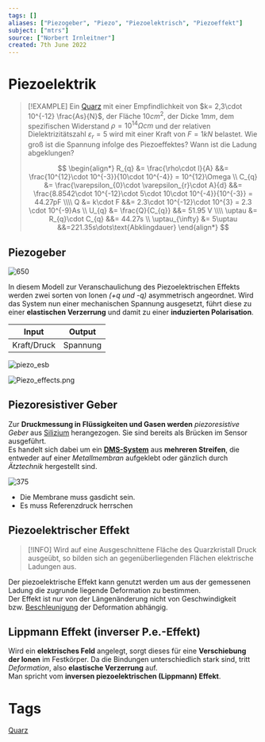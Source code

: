 ```yaml
---
tags: []
aliases: ["Piezogeber", "Piezo", "Piezoelektrisch", "Piezoeffekt"]
subject: ["mtrs"]
source: ["Norbert Irnleitner"]
created: 7th June 2022
---
```


# Piezoelektrik

> [!EXAMPLE] Ein [Quarz](../Hardwareentwicklung/Oszillatoren/Quarzoszillator.md) mit einer Empfindlichkeit von $k= 2,3\cdot 10^{-12} \frac{As}{N}$, der Fläche $10cm^{2}$, der Dicke $1mm$, dem spezifischen Widerstand $\rho = 10^{14}\Omega cm$ und der relativen Dielektrizitätszahl $\varepsilon_{r}=5$ wird mit einer Kraft von $F=1kN$ belastet. Wie groß ist die Spannung infolge des Piezoeffektes? Wann ist die Ladung abgeklungen?
> 
> $$
> \begin{align*}
> R_{q} &= \frac{\rho\cdot l}{A} &&= \frac{10^{12}\cdot 10^{-3}}{10\cdot 10^{-4}} = 10^{12}\Omega
> \\
> C_{q} &= \frac{\varepsilon_{0}\cdot \varepsilon_{r}\cdot A}{d} &&= \frac{8.8542\cdot 10^{-12}\cdot 5\cdot 10\cdot 10^{-4}}{10^{-3}} = 44.27pF
> \\\\
> Q &= k\cdot F &&= 2.3\cdot 10^{-12}\cdot 10^{3} = 2.3 \cdot 10^{-9}As
> \\
> U_{q} &= \frac{Q}{C_{q}} &&= 51.95 V
> \\\\
> \uptau &= R_{q}\cdot C_{q} &&= 44.27s
> \\
> \uptau_{\infty} &= 5\uptau &&=221.35s\dots\text{Abklingdauer}
> \end{align*}
> $$

## Piezogeber

![650](assets/piezo_ions.png)

In diesem Modell zur Veranschaulichung des Piezoelektrischen Effekts werden zwei sorten von Ionen *(+q und -q)* asymmetrisch angeordnet. Wird das System nun einer mechanischen Spannung ausgesetzt, führt diese zu einer **elastischen Verzerrung** und damit zu einer **induzierten Polarisation**.  

| Input       | Output |
| ----------- | ------ |
| Kraft/Druck | Spannung       |

![piezo_esb](assets/piezo_esb.png)

![Piezo_effects.png](Piezo_effects.png)

## Piezoresistiver Geber

Zur **Druckmessung in Flüssigkeiten und Gasen werden** *piezoresistive Geber* aus [Silizium](../Physik/Materialkunde/Silizium.md) herangezogen. Sie sind bereits als Brücken im Sensor ausgeführt.  
Es handelt sich dabei um ein **[DMS-System](Dehnungsmessstreifen)** aus **mehreren Streifen**, die entweder auf einer *Metallmembran* aufgeklebt oder gänzlich durch *Ätztechnik* hergestellt sind.

![375](piezoresistivergeber.png)

 - Die Membrane muss gasdicht sein.
 - Es muss Referenzdruck herrschen

## Piezoelektrischer Effekt

>[!INFO] Wird auf eine Ausgeschnittene Fläche des Quarzkristall Druck ausgeübt, so bilden sich an gegenüberliegenden Flächen elektrische Ladungen aus.


Der piezoelektrische Effekt kann genutzt werden um aus der gemessenen  
Ladung die zugrunde liegende Deformation zu bestimmen.  
Der Effekt ist nur von der Längenänderung nicht von Geschwindigkeit  
bzw. [Beschleunigung](../Physik/Kinematik.md) der Deformation abhängig.

## Lippmann Effekt (inverser P.e.-Effekt)

Wird ein **elektrisches Feld** angelegt, sorgt dieses für eine **Verschiebung der Ionen** im Festkörper. Da die Bindungen unterschiedlich stark sind, tritt *Deformation*, also **elastische Verzerrung** auf.  
Man spricht vom **inversen piezoelektrischen (Lippmann) Effekt**.

# Tags 

[Quarz](../Hardwareentwicklung/Oszillatoren/Quarzoszillator.md)
